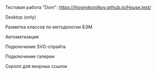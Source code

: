 Тестовая работа "Dom": https://jhoonykorolkov.github.io/House.test/

Desktop (only)

Разметка классов по методологии БЭМ

Автоматизация

Подключение SVG-спрайта

Подключение галереи

Скролл для якорных ссылок
